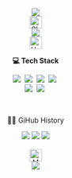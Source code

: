 <div align="center">
  <a href="https://blog.naver.com/gonbi91">
<img src="https://capsule-render.vercel.app/api?type=waving&color=BDBDC8&height=150&section=header&text=😊Welcome!%20🂿&fontSize=40&animation=blinking" />
</a>
</div>
<div align="center">
  <img src="https://raw.githubusercontent.com/Tarikul-Islam-Anik/Animated-Fluent-Emojis/master/Emojis/Smilies/Ghost.png" alt="Ghost" width="25" height="25" />
<div align="center">
   <img src="https://readme-typing-svg.demolab.com/?lines=　　　　　✨조경곤입니다!🙋‍♂️;　　　　　　✨반갑습니다😊" />
</div>

</div>
<div align="center">
<img src="https://raw.githubusercontent.com/Tarikul-Islam-Anik/Animated-Fluent-Emojis/master/Emojis/Smilies/Hugging%20Face.png" alt="Hugging Face" width="25" height="25" />
</div>
<p align="center"><b>💻 Tech Stack</b></p>
<p align="center">
  <img src="https://img.shields.io/badge/C%23-239120?style=for-the-badge&logo=c-sharp&logoColor=white"/></a>&nbsp
  <img src="https://img.shields.io/badge/HTML-E34F26?style=flat-square&logo=HTML5&logoColor=white"/></a>&nbsp
  <img src="https://img.shields.io/badge/CSS-1572B6?style=flat-square&logo=css3&logoColor=white"/></a>&nbsp
  <img src="https://img.shields.io/badge/Git-F05032?style=flat-square&logo=Git&logoColor=white"/></a>&nbsp
  <br />
  <img src="https://img.shields.io/badge/Javascript-ffb13b?style=flat-square&logo=javascript&logoColor=white"/></a>&nbsp
  <img src="https://img.shields.io/badge/Node.js-339933?style=flat-square&logo=Node.js&logoColor=white"/></a>&nbsp
</p>
<br />
<p align="center">
  👨‍💻 GiHub History
</p>
<div align="center">
<img src="https://github-readme-stats.vercel.app/api/top-langs/?username=ckk914"/>
<img src="https://github-readme-stats.vercel.app/api?username=ckk914"/>
<img src="![Kyoungkon's GitHub stats](https://github-readme-stats.vercel.app/api?username=ckk914&show_icons=true&theme=dark"/>
  
</div>
<br/>
<div align="center">
<img src="https://raw.githubusercontent.com/Tarikul-Islam-Anik/Animated-Fluent-Emojis/master/Emojis/Smilies/Money-Mouth%20Face.png" alt="Money-Mouth Face" width="25" height="25" />
<br/>
  
<img src="https://readme-typing-svg.demolab.com/?lines=　　　　　　　　🐒..........;　　　　　　　　..........🐒" />
</div>

<!--
**ckk914/ckk914** is a ✨ _special_ ✨ repository because its `README.md` (this file) appears on your GitHub profile.

Here are some ideas to get you started:

- 🔭 I’m currently working on ...
- 🌱 I’m currently learning ...
- 👯 I’m looking to collaborate on ...
- 🤔 I’m looking for help with ...
- 💬 Ask me about ...
- 📫 How to reach me: ...
- 😄 Pronouns: ...
- ⚡ Fun fact: ...
-->
